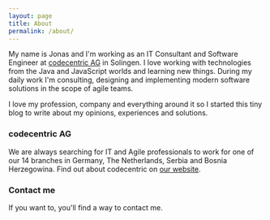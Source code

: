 ```yaml
---
layout: page
title: About
permalink: /about/
---
```


My name is Jonas and I'm working as an IT Consultant and Software Engineer at [codecentric AG](https://codecentric.de) in Solingen. I love working with technologies from the Java and JavaScript worlds and learning new things. During my daily work I'm consulting, designing and implementing modern software solutions in the scope of agile teams.

I love my profession, company and everything around it so I started this tiny blog to write about my opinions, experiences and solutions.

### codecentric AG

We are always searching for IT and Agile professionals to work for one of our 14 branches in Germany, The Netherlands, Serbia and Bosnia Herzegowina. Find out about codecentric on [our website](https://www.codecentric.com/).

### Contact me

If you want to, you'll find a way to contact me.
